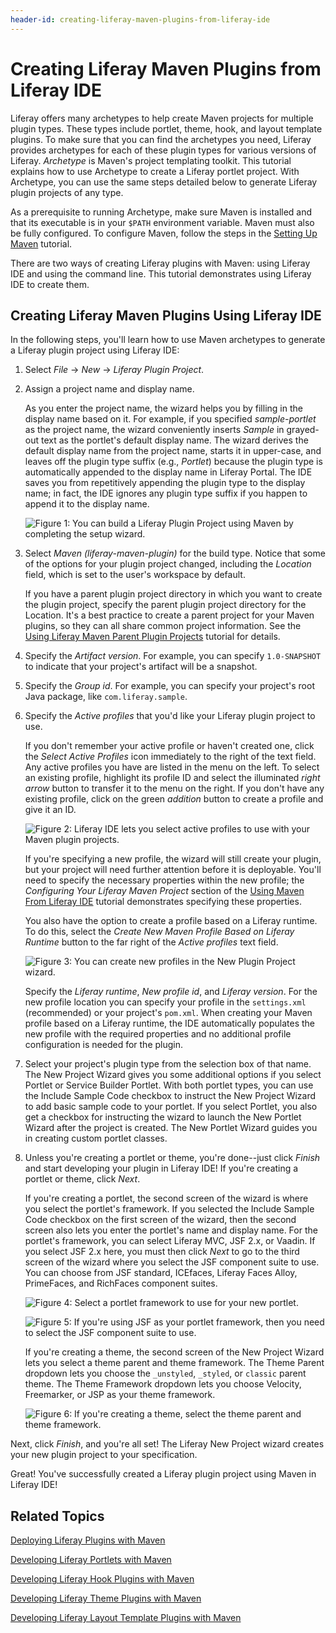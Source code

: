 ```yaml
---
header-id: creating-liferay-maven-plugins-from-liferay-ide
---
```


# Creating Liferay Maven Plugins from Liferay IDE

Liferay offers many archetypes to help create Maven projects for multiple plugin
types. These types include portlet, theme, hook, and layout template plugins. To 
make sure that you can find the archetypes you need, Liferay provides archetypes 
for each of these plugin types for various versions of Liferay. *Archetype* is 
Maven's project templating toolkit. This tutorial explains how to use Archetype 
to create a Liferay portlet project. With Archetype, you can use the same steps 
detailed below to generate Liferay plugin projects of any type. 

As a prerequisite to running Archetype, make sure Maven is installed and that
its executable is in your `$PATH` environment variable. Maven must also be fully
configured. To configure Maven, follow the steps in the
[Setting Up Maven](/docs/6-2/tutorials/-/knowledge_base/t/setting-up-maven)
tutorial.

There are two ways of creating Liferay plugins with Maven: using Liferay
IDE and using the command line. This tutorial demonstrates using Liferay IDE to
create them. 

## Creating Liferay Maven Plugins Using Liferay IDE

In the following steps, you'll learn how to use Maven archetypes to generate a
Liferay plugin project using Liferay IDE:

1.  Select *File* &rarr; *New* &rarr; *Liferay Plugin Project*.

2.  Assign a project name and display name.

    As you enter the project name, the wizard helps you by filling in the
    display name based on it. For example, if you specified *sample-portlet* as
    the project name, the wizard conveniently inserts *Sample* in grayed-out
    text as the portlet's default display name. The wizard derives the default
    display name from the project name, starts it in upper-case, and leaves off
    the plugin type suffix (e.g., *Portlet*) because the plugin type is
    automatically appended to the display name in Liferay Portal. The IDE saves
    you from repetitively appending the plugin type to the display name; in 
    fact, the IDE ignores any plugin type suffix if you happen to append it to
    the display name. 

    ![Figure 1: You can build a Liferay Plugin Project using Maven by completing the setup wizard.](../../images/create-wizard-maven-ide.png)

3.  Select *Maven (liferay-maven-plugin)* for the build type. Notice that some
    of the options for your plugin project changed, including the *Location* 
    field, which is set to the user's workspace by default.

    If you have a parent plugin project directory in which you want to create
    the plugin project, specify the parent plugin project directory for the
    Location. It's a best practice to create a parent project for your Maven
    plugins, so they can all share common project information. See the
    [Using Liferay Maven Parent Plugin Projects](/docs/6-2/tutorials/-/knowledge_base/t/using-liferay-maven-parent-plugin-projects)
    tutorial for details. 

4.  Specify the *Artifact version*. For example, you can specify `1.0-SNAPSHOT`
    to indicate that your project's artifact will be a snapshot. 

5.  Specify the *Group id*. For example, you can specify your project's root
    Java package, like `com.liferay.sample`. 

6.  Specify the *Active profiles* that you'd like your Liferay plugin project to
    use. 

    If you don't remember your active profile or haven't created one, click
    the *Select Active Profiles* icon immediately to the right of the text
    field. Any active profiles you have are listed in the menu on the left. To
    select an existing profile, highlight its profile ID and select the
    illuminated *right arrow* button to transfer it to the menu on the right. If
    you don't have any existing profile, click on the green *addition* button to
    create a profile and give it an ID. 

    ![Figure 2: Liferay IDE lets you select active profiles to use with your Maven plugin projects.](../../images/maven-ide-select-active-profiles.png)

    If you're specifying a new profile, the wizard will still create your
    plugin, but your project will need further attention before it is
    deployable. You'll need to specify the necessary properties within the new
    profile; the *Configuring
    Your Liferay Maven Project* section of the 
    [Using Maven From Liferay IDE](/docs/6-2/tutorials/-/knowledge_base/t/using-maven-from-liferay-ide)
    tutorial demonstrates specifying these properties. 

    You also have the option to create a profile based on a Liferay runtime. To
    do this, select the *Create New Maven Profile Based on Liferay Runtime*
    button to the far right of the *Active profiles* text field.

    ![Figure 3: You can create new profiles in the New Plugin Project wizard.](../../images/maven-ide-new-profile.png)

    Specify the *Liferay runtime*, *New profile id*, and *Liferay version*. For 
    the new profile location you can specify your profile in the
    `settings.xml` (recommended) or your project's `pom.xml`. When creating your
    Maven profile based on a Liferay runtime, the IDE automatically populates
    the new profile with the required properties and no additional profile 
    configuration is needed for the plugin. 

7.  Select your project's plugin type from the selection box of that name. The 
    New Project Wizard gives you some additional options if you select Portlet 
    or Service Builder Portlet. With both portlet types, you can use the Include 
    Sample Code checkbox to instruct the New Project Wizard to add basic 
    sample code to your portlet. If you select Portlet, you also get a checkbox
    for instructing the wizard to launch the New Portlet Wizard after 
    the project is created. The New Portlet Wizard guides you in creating 
    custom portlet classes.

8.  Unless you're creating a portlet or theme, you're done--just click *Finish* 
    and start developing your plugin in Liferay IDE! If you're creating a 
    portlet or theme, click *Next*. 

    If you're creating a portlet, the second screen of the wizard is where you 
    select the portlet's framework. If you selected the Include Sample Code 
    checkbox on the first screen of the wizard, then the second screen also lets 
    you enter the portlet's name and display name. For the portlet's framework, 
    you can select Liferay MVC, JSF 2.x, or Vaadin. If you select JSF 2.x here, 
    you must then click *Next* to go to the third screen of the wizard where you 
    select the JSF component suite to use. You can choose from JSF standard, 
    ICEfaces, Liferay Faces Alloy, PrimeFaces, and RichFaces component suites. 

    ![Figure 4: Select a portlet framework to use for your new portlet.](../../images/maven-ide-portlet-framework.png)

    ![Figure 5: If you're using JSF as your portlet framework, then you need to select the JSF component suite to use.](../../images/maven-ide-jsf-suite.png)

    If you're creating a theme, the second screen of the New Project Wizard lets 
    you select a theme parent and theme framework. The Theme Parent 
    dropdown lets you choose the `_unstyled`, `_styled`, or `classic` parent theme. The 
    Theme Framework dropdown lets you choose Velocity, Freemarker, or JSP as
    your theme framework. 

    ![Figure 6: If you're creating a theme, select the theme parent and theme framework.](../../images/maven-ide-theme.png) 

Next, click *Finish*, and you're all set! The Liferay New Project wizard 
creates your new plugin project to your specification. 

Great! You've successfully created a Liferay plugin project using Maven in 
Liferay IDE! 

## Related Topics

[Deploying Liferay Plugins with Maven](/docs/6-2/tutorials/-/knowledge_base/t/deploying-liferay-plugins-with-maven)

[Developing Liferay Portlets with Maven](/docs/6-2/tutorials/-/knowledge_base/t/creating-liferay-portlets-with-maven)

[Developing Liferay Hook Plugins with Maven](/docs/6-2/tutorials/-/knowledge_base/t/developing-liferay-hook-plugins-with-maven)

[Developing Liferay Theme Plugins with Maven](/docs/6-2/tutorials/-/knowledge_base/t/developing-liferay-theme-plugins-with-maven)

[Developing Liferay Layout Template Plugins with Maven](/docs/6-2/tutorials/-/knowledge_base/t/developing-liferay-layout-template-plugins-with-mav)

